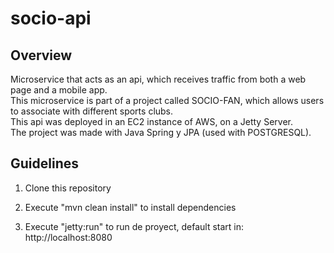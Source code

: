 # socio-api

## Overview
Microservice that acts as an api, which receives traffic from both a web page and a mobile app.<br/>
This microservice is part of a project called SOCIO-FAN, which allows users to associate with different sports clubs.<br/>
This api was deployed in an EC2 instance of AWS, on a Jetty Server.<br/>
The project was made with Java Spring y JPA (used with POSTGRESQL).<br/>

## Guidelines

1. Clone this repository

2. Execute "mvn clean install" to install dependencies

3. Execute "jetty:run" to run de proyect, default start in: http://localhost:8080 


